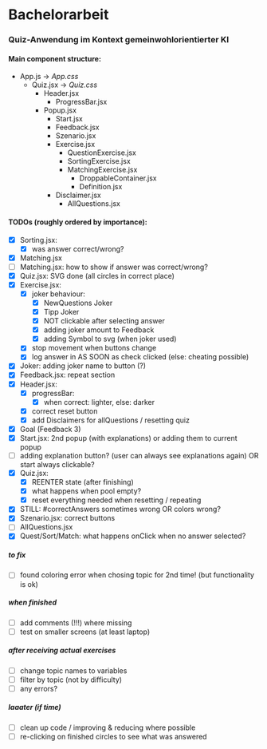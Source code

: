 # Bachelorarbeit

### Quiz-Anwendung im Kontext gemeinwohlorientierter KI


#### Main component structure:

* App.js -> *App.css*
    * Quiz.jsx -> *Quiz.css*
        * Header.jsx
            * ProgressBar.jsx
        * Popup.jsx
            * Start.jsx
            * Feedback.jsx
            * Szenario.jsx
            * Exercise.jsx
                * QuestionExercise.jsx
                * SortingExercise.jsx
                * MatchingExercise.jsx
                    * DroppableContainer.jsx
                    * Definition.jsx
            * Disclaimer.jsx
                * AllQuestions.jsx


#### TODOs (roughly ordered by importance):

* [x] Sorting.jsx:
    * [x] was answer correct/wrong?
* [x] Matching.jsx
* [ ] Matching.jsx: how to show if answer was correct/wrong?
* [x] Quiz.jsx: SVG done (all circles in correct place)
* [x] Exercise.jsx: 
    * [x] joker behaviour:
        * [x] NewQuestions Joker
        * [x] Tipp Joker
        * [x] NOT clickable after selecting answer
        * [x] adding joker amount to Feedback
        * [x] adding Symbol to svg (when joker used)
    * [x] stop movement when buttons change
    * [x] log answer in AS SOON as check clicked (else: cheating possible)
* [x] Joker: adding joker name to button (?)
* [x] Feedback.jsx: repeat section
* [x] Header.jsx:
    * [x] progressBar:
        * [x] when correct: lighter, else: darker
    * [x] correct reset button
    * [x] add Disclaimers for allQuestions / resetting quiz
* [x] Goal (Feedback 3)
* [x] Start.jsx: 2nd popup (with explanations) or adding them to current popup
* [ ] adding explanation button? (user can always see explanations again) OR start always clickable?
* [x] Quiz.jsx: 
    * [x] REENTER state (after finishing)
    * [x] what happens when pool empty?
    * [x] reset everything needed when resetting / repeating
* [x] STILL: #correctAnswers sometimes wrong OR colors wrong?
* [x] Szenario.jsx: correct buttons
* [ ] AllQuestions.jsx
* [x] Quest/Sort/Match: what happens onClick when no answer selected?

##### to fix

* [ ] found coloring error when chosing topic for 2nd time! (but functionality is ok)
  
##### when finished

* [ ] add comments (!!!) where missing
* [ ] test on smaller screens (at least laptop)

##### after receiving actual exercises

* [ ] change topic names to variables
* [ ] filter by topic (not by difficulty)
* [ ] any errors?

##### laaater (if time)

* [ ] clean up code / improving & reducing where possible
* [ ] re-clicking on finished circles to see what was answered